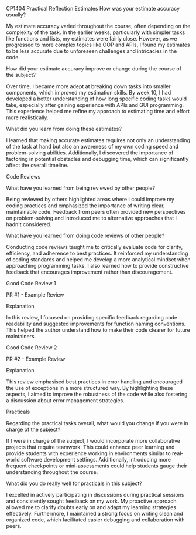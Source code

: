 CP1404 Practical Reflection
Estimates
How was your estimate accuracy usually?

My estimate accuracy varied throughout the course, often depending on the complexity of the task. In the earlier weeks, particularly with simpler tasks like functions and lists, my estimates were fairly close. However, as we progressed to more complex topics like OOP and APIs, I found my estimates to be less accurate due to unforeseen challenges and intricacies in the code.

How did your estimate accuracy improve or change during the course of the subject?

Over time, I became more adept at breaking down tasks into smaller components, which improved my estimation skills. By week 10, I had developed a better understanding of how long specific coding tasks would take, especially after gaining experience with APIs and GUI programming. This experience helped me refine my approach to estimating time and effort more realistically.

What did you learn from doing these estimates?

I learned that making accurate estimates requires not only an understanding of the task at hand but also an awareness of my own coding speed and problem-solving abilities. Additionally, I discovered the importance of factoring in potential obstacles and debugging time, which can significantly affect the overall timeline.

Code Reviews

What have you learned from being reviewed by other people?

Being reviewed by others highlighted areas where I could improve my coding practices and emphasized the importance of writing clear, maintainable code. Feedback from peers often provided new perspectives on problem-solving and introduced me to alternative approaches that I hadn't considered.

What have you learned from doing code reviews of other people?

Conducting code reviews taught me to critically evaluate code for clarity, efficiency, and adherence to best practices. It reinforced my understanding of coding standards and helped me develop a more analytical mindset when approaching programming tasks. I also learned how to provide constructive feedback that encourages improvement rather than discouragement.

Good Code Review 1

PR #1 - Example Review

Explanation

In this review, I focused on providing specific feedback regarding code readability and suggested improvements for function naming conventions. This helped the author understand how to make their code clearer for future maintainers.

Good Code Review 2

PR #2 - Example Review

Explanation

This review emphasised best practices in error handling and encouraged the use of exceptions in a more structured way. By highlighting these aspects, I aimed to improve the robustness of the code while also fostering a discussion about error management strategies.

Practicals

Regarding the practical tasks overall, what would you change if you were in charge of the subject?

If I were in charge of the subject, I would incorporate more collaborative projects that require teamwork. This could enhance peer learning and provide students with experience working in environments similar to real-world software development settings. Additionally, introducing more frequent checkpoints or mini-assessments could help students gauge their understanding throughout the course.

What did you do really well for practicals in this subject?

I excelled in actively participating in discussions during practical sessions and consistently sought feedback on my work. My proactive approach allowed me to clarify doubts early on and adapt my learning strategies effectively. Furthermore, I maintained a strong focus on writing clean and organized code, which facilitated easier debugging and collaboration with peers.


